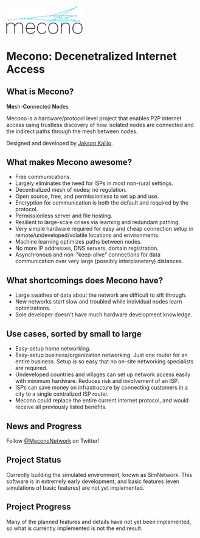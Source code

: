 <img src="https://github.com/jaksonkallio/mecono/blob/master/brand/logo.png" alt="mecono logo" width="200px"/>

# Mecono: Decenetralized Internet Access

## What is Mecono?

**Me**sh-**Co**nnected **No**des

Mecono is a hardware/protocol level project that enables P2P internet access using trustless discovery of how isolated nodes are connected and the indirect paths through the mesh between nodes.

Designed and developed by [Jakson Kallio](https://jaksonkallio.github.io).

## What makes Mecono awesome?
* Free communications.
* Largely eliminates the need for ISPs in most non-rural settings.
* Decentralized mesh of nodes; no regulation.
* Open source, free, and permissionless to set up and use.
* Encryption for communication is both the default and required by the protocol.
* Permissionless server and file hosting.
* Resilient to large-scale crises via learning and redundant pathing.
* Very simple hardware required for easy and cheap connection setup in remote/undeveloped/volatile locations and environments.
* Machine learning optimizes paths between nodes.
* No more IP addresses, DNS servers, domain registration.
* Asynchronous and non-"keep-alive" connections for data communication over very large (possibly interplanetary) distances.

## What shortcomings does Mecono have?
* Large swathes of data about the network are difficult to sift through.
* New networks start slow and troubled while individual nodes learn optimizations.
* Sole developer doesn't have much hardware development knowledge.

## Use cases, sorted by small to large
* Easy-setup home networking.
* Easy-setup business/organization networking. Just one router for an entire business. Setup is so easy that no on-site networking specialists are required.
* Undeveloped countries and villages can set up network access easily with minimum hardware. Reduces risk and involvement of an ISP.
* ISPs can save money on infrastructure by connecting customers in a city to a single centralized ISP router.
* Mecono could replace the entire current internet protocol, and would receive all previously listed benefits.

## News and Progress
Follow [@MeconoNetwork](https://twitter.com/mecononetwork) on Twitter!

## Project Status
Currently building the simulated environment, known as SimNetwork. This software is in extremely early development, and basic features (even simulations of basic features) are not yet implemented.

## Project Progress
Many of the planned features and details have not yet been implemented, so what is currently implemented is not the end result.

